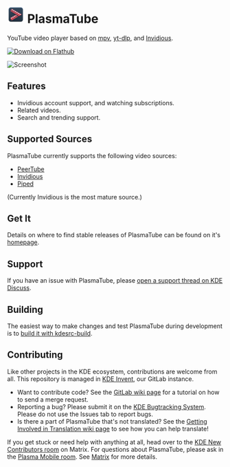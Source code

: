 <!--
SPDX-FileCopyrightText: 2019 Linus Jahn <lnj@kaidan.im>
SPDX-FileCopyrightText: 2021 Carl Schwan <carl@carlschwan.eu>

SPDX-License-Identifier: CC0-1.0
-->

# <img src="org.kde.plasmatube.svg" width="40"/> PlasmaTube

YouTube video player based on [mpv](https://mpv.io/), [yt-dlp](https://github.com/yt-dlp/yt-dlp), and [Invidious](https://github.com/iv-org/invidious).

<a href='https://flathub.org/apps/details/org.kde.plasmatube'><img width='190px' alt='Download on Flathub' src='https://flathub.org/assets/badges/flathub-badge-i-en.png'/></a>

![Screenshot](https://cdn.kde.org/screenshots/plasmatube/plasmatube.png)

## Features

* Invidious account support, and watching subscriptions.
* Related videos.
* Search and trending support.

## Supported Sources

PlasmaTube currently supports the following video sources:

* [PeerTube](https://joinpeertube.org/)
* [Invidious](https://invidious.io/)
* [Piped](https://github.com/TeamPiped/Piped)

(Currently Invidious is the most mature source.)

## Get It

Details on where to find stable releases of PlasmaTube can be found on it's
[homepage](https://apps.kde.org/plasmatube).

## Support

If you have an issue with PlasmaTube, please [open a support thread on KDE Discuss](https://discuss.kde.org/c/help/6).

## Building

The easiest way to make changes and test PlasmaTube during development is to [build it with kdesrc-build](https://community.kde.org/Get_Involved/development/Build_software_with_kdesrc-build).

## Contributing

Like other projects in the KDE ecosystem, contributions are welcome from all. This repository is managed in [KDE Invent](https://invent.kde.org/multimedia/plasmatube), our GitLab instance.

* Want to contribute code? See the [GitLab wiki page](https://community.kde.org/Infrastructure/GitLab) for a tutorial on how to send a merge request.
* Reporting a bug? Please submit it on the [KDE Bugtracking System](https://bugs.kde.org/enter_bug.cgi?format=guided&product=plasmatube). Please do not use the Issues
  tab to report bugs.
* Is there a part of PlasmaTube that's not translated? See the [Getting Involved in Translation wiki page](https://community.kde.org/Get_Involved/translation) to see how
  you can help translate!

If you get stuck or need help with anything at all, head over to the [KDE New Contributors room](https://go.kde.org/matrix/#/#kde-welcome:kde.org) on Matrix. For questions about PlasmaTube, please ask in the [Plasma Mobile room](https://go.kde.org/matrix/#/#plasmamobile:kde.org). See [Matrix](https://community.kde.org/Matrix) for more details.
